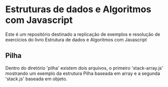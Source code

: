 # Estruturas de dados e Algoritmos com Javascript
Este é um repositório destinado a replicação de exemplos e resolução de exercícios do livro Estrutura de dados e Algoritmos com Javascript

## Pilha
Dentro do diretório 'pilha' existem dois arquivos, o primeiro 'stack-array.js' mostrando um exemplo da estrutura Pilha baseada em array e a segunda 'stack.js' baseada em objeto.
